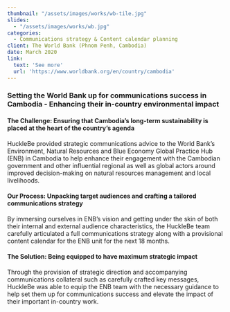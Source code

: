 ```yaml
---
thumbnail: "/assets/images/works/wb-tile.jpg"
slides:
  - "/assets/images/works/wb.jpg"
categories:
  - Communications strategy & Content calendar planning
client: The World Bank (Phnom Penh, Cambodia)
date: March 2020
link:
  text: 'See more'
  url: 'https://www.worldbank.org/en/country/cambodia'
---
```


### Setting the World Bank up for communications success in Cambodia - Enhancing their in-country environmental impact

#### The Challenge: Ensuring that Cambodia’s long-term sustainability is placed at the heart of the country’s agenda

HuckleBe provided strategic communications advice to the World Bank’s Environment, Natural Resources and Blue Economy Global Practice Hub (ENB) in Cambodia to help enhance their engagement with the Cambodian government and other influential regional as well as global actors around improved decision-making on natural resources management and local livelihoods.

#### Our Process: Unpacking target audiences and crafting a tailored communications strategy

By immersing ourselves in ENB’s vision and getting under the skin of both their internal and external audience characteristics, the HuckleBe team carefully articulated a full communications strategy along with a provisional content calendar for the ENB unit for the next 18 months.

#### The Solution: Being equipped to have maximum strategic impact

Through the provision of strategic direction and accompanying communications collateral such as carefully crafted key messages, HuckleBe was able to equip the ENB team with the necessary guidance to help set them up for communications success and elevate the impact of their important in-country work.
